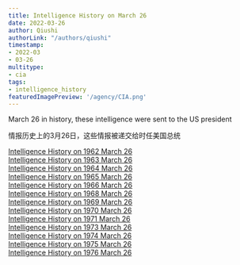 ```yaml
---
title: Intelligence History on March 26
date: 2022-03-26
author: Qiushi 
authorLink: "/authors/qiushi"
timestamp: 
- 2022-03
- 03-26
multitype: 
- cia
tags: 
- intelligence_history
featuredImagePreview: '/agency/CIA.png'
---
```



March 26 in history, these intelligence were sent to the US president

情报历史上的3月26日，这些情报被递交给时任美国总统

<!--more-->







[Intelligence History on 1962 March 26](/dailybrief/1962-03-26)   
[Intelligence History on 1963 March 26](/dailybrief/1963-03-26)   
[Intelligence History on 1964 March 26](/dailybrief/1964-03-26)   
[Intelligence History on 1965 March 26](/dailybrief/1965-03-26)   
[Intelligence History on 1966 March 26](/dailybrief/1966-03-26)   
[Intelligence History on 1968 March 26](/dailybrief/1968-03-26)   
[Intelligence History on 1969 March 26](/dailybrief/1969-03-26)   
[Intelligence History on 1970 March 26](/dailybrief/1970-03-26)   
[Intelligence History on 1971 March 26](/dailybrief/1971-03-26)   
[Intelligence History on 1973 March 26](/dailybrief/1973-03-26)   
[Intelligence History on 1974 March 26](/dailybrief/1974-03-26)   
[Intelligence History on 1975 March 26](/dailybrief/1975-03-26)   
[Intelligence History on 1976 March 26](/dailybrief/1976-03-26)   
